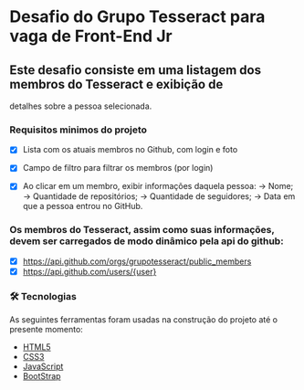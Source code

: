 # Desafio do Grupo Tesseract para vaga de Front-End Jr

## Este desafio consiste em uma listagem dos membros do Tesseract e exibição de
detalhes sobre a pessoa selecionada.

###  Requisitos minimos do projeto
- [x] Lista com os atuais membros no Github, com login e foto
- [x] Campo de filtro para filtrar os membros (por login) 
- [x] Ao clicar em um membro, exibir informações daquela pessoa:
      -> Nome;
      -> Quantidade de repositórios;
      -> Quantidade de seguidores;
      -> Data em que a pessoa entrou no GitHub.


### Os membros do Tesseract, assim como suas informações, devem ser carregados de modo dinâmico pela api do github:
- [x] https://api.github.com/orgs/grupotesseract/public_members
- [x] https://api.github.com/users/{user}

### 🛠 Tecnologias

As seguintes ferramentas foram usadas na construção do projeto até o presente momento:

- [HTML5](https://developer.mozilla.org/pt-BR/docs/Web/HTML/HTML5)
- [CSS3](https://developer.mozilla.org/pt-BR/docs/Web/CSS)
- [JavaScript](https://developer.mozilla.org/pt-BR/docs/Web/JavaScript)
- [BootStrap](https://getbootstrap.com/)
